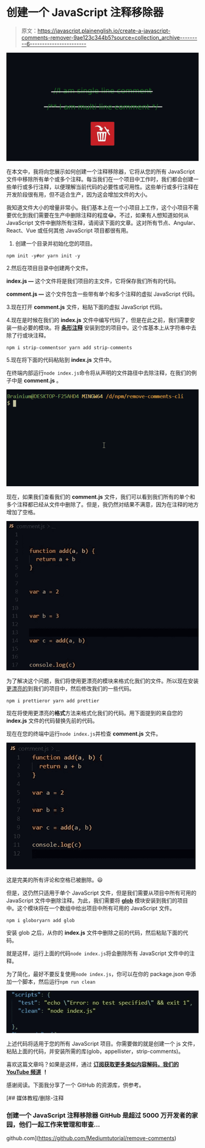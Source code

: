# 创建一个 JavaScript 注释移除器

> 原文：<https://javascript.plainenglish.io/create-a-javascript-comments-remover-9ae123c344b5?source=collection_archive---------6----------------------->

![](img/f642e7058891c449076133edaf8a109c.png)

在本文中，我将向您展示如何创建一个注释移除器，它将从您的所有 JavaScript 文件中移除所有单个或多个注释。每当我们在一个项目中工作时，我们都会创建一些单行或多行注释，以便理解当前代码的必要性或可用性。这些单行或多行注释在开发阶段很有用，但不适合生产，因为这会增加文件的大小。

我知道文件大小的增量非常小。我们基本上在一个小项目上工作，这个小项目不需要优化到我们需要在生产中删除注释的程度😂。不过，如果有人想知道如何从 JavaScript 文件中删除所有注释，请阅读下面的文章。这对所有节点、Angular、React、Vue 或任何其他 JavaScript 项目都很有用。

1.  创建一个目录并初始化您的项目。

```
npm init -y#or yarn init -y
```

2.然后在项目目录中创建两个文件。

**index.js —** 这个文件将是我们项目的主文件，它将保存我们所有的代码。

**comment.js —** 这个文件包含一些带有单个和多个注释的虚拟 JavaScript 代码。

3.现在打开 **comment.js** 文件，粘贴下面的虚拟 JavaScript 代码。

4.现在是时候在我们的 **index.js** 文件中编写代码了，但是在此之前，我们需要安装一些必要的模块。将 [**条形注释**](https://www.npmjs.com/package/strip-comments) 安装到您的项目中。这个库基本上从字符串中去除了行或块注释。

```
npm i strip-commentsor yarn add strip-comments
```

5.现在将下面的代码粘贴到 **index.js** 文件中。

在终端内部运行`node index.js`命令将从声明的文件路径中去除注释，在我们的例子中是 **comment.js** 。

![](img/50963e4b3851faaedd5589815d133b3c.png)

现在，如果我们查看我们的 **comment.js** 文件，我们可以看到我们所有的单个和多个注释都已经从文件中删除了。但是，我仍然对结果不满意，因为在注释的地方增加了空格。

![](img/0c4895bfff579bada875bcaf31096c6d.png)

为了解决这个问题，我们将使用更漂亮的模块来格式化我们的文件。所以现在安装[更漂亮的](https://www.npmjs.com/package/prettier)到我们的项目中，然后修改我们的一些代码。

```
npm i prettieror yarn add prettier
```

现在将使用更漂亮的**格式**方法来格式化我们的代码。用下面提到的来自您的 **index.js** 文件的代码替换先前的代码。

现在在您的终端中运行`node index.js`并检查 **comment.js** 文件。

![](img/0abea7e2d58eddb9b33a18a63da2bdce.png)

这是完美的所有评论和空格已被删除。😃

但是，这仍然只适用于单个 JavaScript 文件，但是我们需要从项目中所有可用的 JavaScript 文件中删除注释。为此，我们需要将 [**glob**](https://www.npmjs.com/package/glob) 模块安装到我们的项目中。这个模块将在一个数组中给出项目中所有可用的 JavaScript 文件。

```
npm i globoryarn add glob
```

安装 glob 之后，从你的 **index.js** 文件中删除之前的代码，然后粘贴下面的代码。

就是这样，运行上面的代码`node index.js`将会删除所有 JavaScript 文件中的注释。

为了简化，最好不要反复使用`node index.js`，你可以在你的 package.json 中添加一个脚本，然后运行`npm run clean`

![](img/6830925839863574e69ed507baada60a.png)

上述代码将适用于您的所有 JavaScript 项目。你需要做的就是创建一个 js 文件，粘贴上面的代码，并安装所需的库(glob，appellister，strip-comments)。

喜欢这篇文章吗？如果是这样，通过 [**订阅获取更多类似内容解码，我们的 YouTube 频道**](https://www.youtube.com/channel/UCtipWUghju290NWcn8jhyAw?sub_confirmation=true) **！**

感谢阅读。下面我分享了一个 GitHub 的资源库，供参考。

[](https://github.com/Mediumtutorial/remove-comments) [## 媒体教程/删除-注释

### 创建一个 JavaScript 注释移除器 GitHub 是超过 5000 万开发者的家园，他们一起工作来管理和审查…

github.com](https://github.com/Mediumtutorial/remove-comments)
